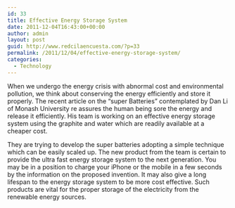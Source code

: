 ```yaml
---
id: 33
title: Effective Energy Storage System
date: 2011-12-04T16:43:00+00:00
author: admin
layout: post
guid: http://www.redcilaencuesta.com/?p=33
permalink: /2011/12/04/effective-energy-storage-system/
categories:
  - Technology
---
```

When we undergo the energy crisis with abnormal cost and environmental pollution, we think about conserving the energy efficiently and store it properly. The recent article on the &#8220;super Batteries&#8221; contemplated by Dan Li of Monash University re assures the human being sore the energy and release it efficiently. His team is working on an effective energy storage system using the graphite and water which are readily available at a cheaper cost.

They are trying to develop the super batteries adopting a simple technique which can be easily scaled up. The new product from the team is certain to provide the ultra fast energy storage system to the next generation. You may be in a position to charge your iPhone or the mobile in a few seconds by the information on the proposed invention. It may also give a long lifespan to the energy storage system to be more cost effective. Such products are vital for the proper storage of the electricity from the renewable energy sources.